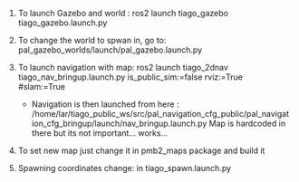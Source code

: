 1. To launch Gazebo and world :
	ros2 launch tiago_gazebo tiago_gazebo.launch.py

2. To change the world to spwan in, go to: pal_gazebo_worlds/launch/pal_gazebo.launch.py

3. To launch navigation with map:  ros2 launch tiago_2dnav tiago_nav_bringup.launch.py is_public_sim:=false rviz:=True #slam:=True

	- Navigation is then launched from here : /home/lar/tiago_public_ws/src/pal_navigation_cfg_public/pal_navigation_cfg_bringup/launch/nav_bringup.launch.py
	  Map is hardcoded in there but its not important... works...

4. To set new map just change it in pmb2_maps package and build it

5. Spawning coordinates change: in tiago_spawn.launch.py
